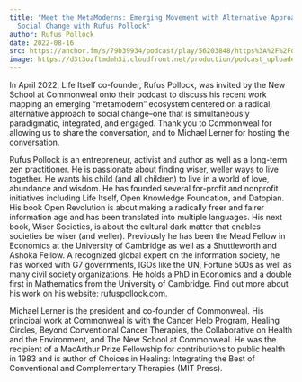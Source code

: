 ```yaml
---
title: "Meet the MetaModerns: Emerging Movement with Alternative Approach to
  Social Change with Rufus Pollock"
author: Rufus Pollock
date: 2022-08-16
src: https://anchor.fm/s/79b39934/podcast/play/56203848/https%3A%2F%2Fd3ctxlq1ktw2nl.cloudfront.net%2Fproduction%2Fexports%2F79b39934%2F56203848%2F0ac36de1633c87ce7820748725a0a46d.m4a
image: https://d3t3ozftmdmh3i.cloudfront.net/production/podcast_uploaded_episode400/20318133/20318133-1660580380526-3e944a88ca8b7.jpg
---
```


In April 2022, Life Itself co-founder, Rufus Pollock, was invited by the New School at Commonweal onto their podcast to discuss his recent work mapping an emerging “metamodern” ecosystem centered on a radical, alternative approach to social change–one that is simultaneously paradigmatic, integrated, and engaged. Thank you to Commonweal for allowing us to share the conversation, and to Michael Lerner for hosting the conversation.

Rufus Pollock is an entrepreneur, activist and author as well as a long-term zen practitioner. He is passionate about finding wiser, weller ways to live together. He wants his child (and all children) to live in a world of love, abundance and wisdom. He has founded several for-profit and nonprofit initiatives including Life Itself, Open Knowledge Foundation, and Datopian. His book Open Revolution is about making a radically freer and fairer information age and has been translated into multiple languages. His next book, Wiser Societies, is about the cultural dark matter that enables societies be wiser (and weller). Previously he has been the Mead Fellow in Economics at the University of Cambridge as well as a Shuttleworth and Ashoka Fellow. A recognized global expert on the information society, he has worked with G7 governments, IGOs like the UN, Fortune 500s as well as many civil society organizations. He holds a PhD in Economics and a double first in Mathematics from the University of Cambridge. Find out more about his work on his website: rufuspollock.com. 

Michael Lerner is the president and co-founder of Commonweal. His principal work at Commonweal is with the Cancer Help Program, Healing Circles, Beyond Conventional Cancer Therapies, the Collaborative on Health and the Environment, and The New School at Commonweal. He was the recipient of a MacArthur Prize Fellowship for contributions to public health in 1983 and is author of Choices in Healing: Integrating the Best of Conventional and Complementary Therapies (MIT Press).
